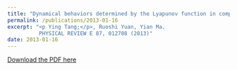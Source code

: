 ```yaml
---
title: "Dynamical behaviors determined by the Lyapunov function in competitive Lotka-Volterra systems"
permalink: /publications/2013-01-16
excerpt: "<p Ying Tang;</p>, Ruoshi Yuan, Yian Ma.         
          PHYSICAL REVIEW E 87, 012708 (2013)"
date: 2013-01-16
---
```


[Download the PDF here](https://github.com/jamestang23/jamestang23.github.io/blob/master/12.pdf)


